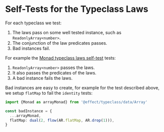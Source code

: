 # Self-Tests for the Typeclass Laws

For each typeclass we test:

1. The laws pass on some well tested instance, such as `ReadonlyArray<number>`.
2. The conjunction of the law predicates passes.
3. Bad instances fail.

For example the [Monad typeclass laws self-test](./Monad.spec.ts) tests:

1. `ReadonlyArray<number>` passes the laws.
2. It also passes the predicates of the laws.
3. A bad instance fails the laws.

Bad instances are easy to create, for example for the test described above, we
setup `flatMap` to fail the `identity` tests:

```ts
import {Monad as arrayMonad} from '@effect/typeclass/data/Array'

const badInstance = {
  ...arrayMonad,
  flatMap: dual(2, flow(AR.flatMap, AR.drop(1))),
}
 
```

